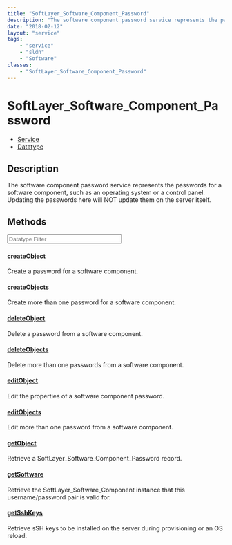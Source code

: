 ```yaml
---
title: "SoftLayer_Software_Component_Password"
description: "The software component password service represents the passwords for a software component, such as an operating system o... "
date: "2018-02-12"
layout: "service"
tags:
    - "service"
    - "sldn"
    - "Software"
classes:
    - "SoftLayer_Software_Component_Password"
---
```

# SoftLayer_Software_Component_Password
<div id='service-datatype'>
    <ul id='sldn-reference-tabs'>
    <li id='service'> <a href='/reference/services/SoftLayer_Software_Component_Password' >Service</a></li>    <li id='datatype'> <a href='/reference/datatypes/SoftLayer_Software_Component_Password' >Datatype</a></li>
    </ul>
</div>

## Description
The software component password service represents the passwords for a software component, such as an operating system or a control panel. Updating the passwords here will NOT update them on the server itself. 



        
<div id="properties" class="content service-content">

## Methods

<div class="view-filters">
    <div class="clearfix">
        <div class="search-input-box">
            <input placeholder="Datatype Filter" onkeyup="titleSearch(inputId='edit-combine', divId='method-div', elementClass='method-row')" 
                type="text" id="edit-combine" value="" size="30" maxlength="128" class="form-text">
        </div>
    </div>
</div>

#### [createObject](/reference/services/SoftLayer_Software_Component_Password/createObject)
Create a password for a software component.

#### [createObjects](/reference/services/SoftLayer_Software_Component_Password/createObjects)
Create more than one password for a software component.

#### [deleteObject](/reference/services/SoftLayer_Software_Component_Password/deleteObject)
Delete a password from a software component.

#### [deleteObjects](/reference/services/SoftLayer_Software_Component_Password/deleteObjects)
Delete more than one passwords from a software component.

#### [editObject](/reference/services/SoftLayer_Software_Component_Password/editObject)
Edit the properties of a software component password.

#### [editObjects](/reference/services/SoftLayer_Software_Component_Password/editObjects)
Edit more than one password from a software component.

#### [getObject](/reference/services/SoftLayer_Software_Component_Password/getObject)
Retrieve a SoftLayer_Software_Component_Password record.

#### [getSoftware](/reference/services/SoftLayer_Software_Component_Password/getSoftware)
Retrieve the SoftLayer_Software_Component instance that this username/password pair is valid for.

#### [getSshKeys](/reference/services/SoftLayer_Software_Component_Password/getSshKeys)
Retrieve sSH keys to be installed on the server during provisioning or an OS reload.

</div>

